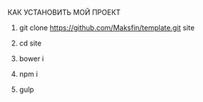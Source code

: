 КАК УСТАНОВИТЬ МОЙ ПРОЕКТ

1. git clone https://github.com/Maksfin/template.git site

2. cd site

3. bower i

4. npm i

5. gulp

